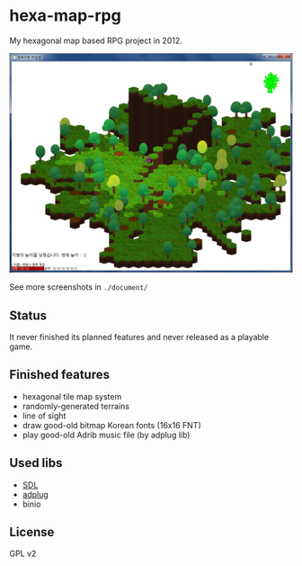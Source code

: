 hexa-map-rpg
============
My hexagonal map based RPG project in 2012.

![screenshot-height](https://raw.githubusercontent.com/bakyeono/hexa-map-rpg/master/document/screenshot-height.jpg)

See more screenshots in `./document/`

## Status

It never finished its planned features and never released as a playable game.

## Finished features

- hexagonal tile map system
- randomly-generated terrains
- line of sight
- draw good-old bitmap Korean fonts (16x16 FNT)
- play good-old Adrib music file (by adplug lib)

## Used libs

- [SDL][sdl]
- [adplug][adplug]
- binio

## License

GPL v2


[sdl]: https://www.libsdl.org
[adplug]: http://adplug.sourceforge.net
